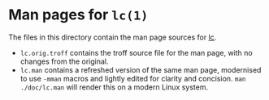 # Man pages for `lc(1)`

The files in this directory contain the man page sources for [lc](https://github.com/gdm85/lc).

* `lc.orig.troff` contains the troff source file for the man page, with no changes from the original.
* `lc.man` contains a refreshed version of the same man page, modernised to use `-mman` macros and lightly edited for clarity and concision. `man ./doc/lc.man` will render this on a modern Linux system.
